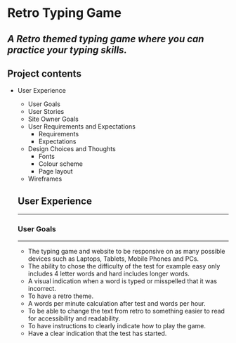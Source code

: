 # Retro Typing Game #
*A Retro themed typing game where you can practice your typing skills.*
---
## **Project contents**
* User Experience
  * User Goals
  * User Stories
  * Site Owner Goals
  * User Requirements and Expectations
    * Requirements
    * Expectations
  * Design Choices and Thoughts
    * Fonts
    * Colour scheme
    * Page layout
  * Wireframes

  ## User Experience
    ---
    ### User Goals
    ---
    * The typing game and website to be responsive on as many possible devices such as Laptops, Tablets, Mobile Phones and PCs.
    * The ability to chose the difficulty of the test for example easy only includes 4 letter words and hard includes longer words.
    * A visual indication when a word is typed or misspelled that it was incorrect.
    * To have a retro theme.
    * A words per minute calculation after test and words per hour.
    * To be able to change the text from retro to something easier to read for accessibility and readability.
    * To have instructions to clearly indicate how to play the game.
    * Have a clear indication that the test has started.
